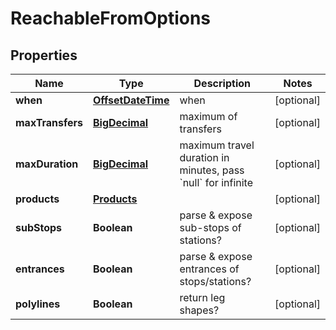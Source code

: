 # ReachableFromOptions

## Properties
Name | Type | Description | Notes
------------ | ------------- | ------------- | -------------
**when** | [**OffsetDateTime**](OffsetDateTime.md) | when |  [optional]
**maxTransfers** | [**BigDecimal**](BigDecimal.md) | maximum of transfers |  [optional]
**maxDuration** | [**BigDecimal**](BigDecimal.md) | maximum travel duration in minutes, pass &#x60;null&#x60; for infinite |  [optional]
**products** | [**Products**](Products.md) |  |  [optional]
**subStops** | **Boolean** | parse &amp; expose sub-stops of stations? |  [optional]
**entrances** | **Boolean** | parse &amp; expose entrances of stops/stations? |  [optional]
**polylines** | **Boolean** | return leg shapes? |  [optional]
